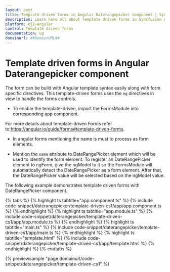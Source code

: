 ```yaml
---
layout: post
title: Template driven forms in Angular Daterangepicker component | Syncfusion
description: Learn here all about Template driven forms in Syncfusion Angular Daterangepicker component of Syncfusion Essential JS 2 and more.
platform: ej2-angular
control: Template driven forms 
documentation: ug
domainurl: ##DomainURL##
---
```


# Template driven forms in Angular Daterangepicker component

The form can be build with Angular template syntax easily along with form specific directives.
This template-driven forms uses the `ng` directives in view to handle the forms controls.

* To enable the template-driven,  import the FormsModule into corresponding app component.

For more details about template-driven Forms refer to:<https://angular.io/guide/forms#template-driven-forms>.

* In angular forms mentioning the name is must to process as form elements.

* Mention the `name` attribute to DateRangePicker element which will be used to identify the form element. To register an DateRangePicker element to ngForm,  give the ngModel  to it so the FormsModule will  automatically detect the DateRangePicker as a form element.
After that, the DateRangePicker value will be selected based on the ngModel value.

The following example  demonstrates template driven forms with DateRangePicker component.

{% tabs %}
{% highlight ts tabtitle="app.component.ts" %}
{% include code-snippet/daterangepicker/template-driven-cs1/app/app.component.ts %}
{% endhighlight %}
{% highlight ts tabtitle="app.module.ts" %}
{% include code-snippet/daterangepicker/template-driven-cs1/app/app.module.ts %}
{% endhighlight %}
{% highlight ts tabtitle="main.ts" %}
{% include code-snippet/daterangepicker/template-driven-cs1/app/main.ts %}
{% endhighlight %}
{% highlight ts tabtitle="template.html" %}
{% include code-snippet/daterangepicker/template-driven-cs1/app/template.html %}
{% endhighlight %}
{% endtabs %}
  
{% previewsample "page.domainurl/code-snippet/daterangepicker/template-driven-cs1" %}